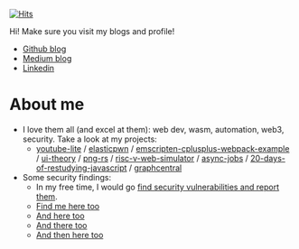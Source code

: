 [![Hits](https://hits.seeyoufarm.com/api/count/incr/badge.svg?url=https%3A%2F%2Fgithub.com%2F9oelM&count_bg=%2379C83D&title_bg=%23555555&icon=&icon_color=%23E7E7E7&title=hits+since+2022&edge_flat=false)](https://hits.seeyoufarm.com)

Hi!
Make sure you visit my blogs and profile!
- [Github blog](https://9oelm.github.io)
- [Medium blog](https://9oelm.medium.com)
- [Linkedin](https://www.linkedin.com/in/7oelm/)

# About me
- I love them all (and excel at them): web dev, wasm, automation, web3, security. Take a look at my projects:
  - [youtube-lite](https://github.com/9oelM/youtube-lite) / [elasticpwn](https://github.com/9oelM/elasticpwn) / [emscripten-cplusplus-webpack-example](https://github.com/9oelM/emscripten-cplusplus-webpack-example) / [ui-theory](https://github.com/9oelM/ui-theory) / [png-rs](https://github.com/9oelM/png-rs) / [risc-v-web-simulator](https://github.com/9oelM/risc-v-web-simulator) / [async-jobs](https://github.com/9oelM/async-jobs) / [20-days-of-restudying-javascript](https://github.com/9oelm/20-days-of-restudying-javascript) / [graphcentral](https://graphcentral.github.io/graph/)
- Some security findings:
  - In my free time, I would go [find security vulnerabilities and report them](https://hackerone.com/9oelm).
  - [Find me here too](https://bugbounty.naver.com/ko/halloffame)
  - [And here too](https://bugbounty.whale.naver.com/en/halloffame)
  - [And there too](https://www.nokia.com/notices/responsible-disclosure/)
  - [And then here too](https://bugcrowd.com/9oelm)
